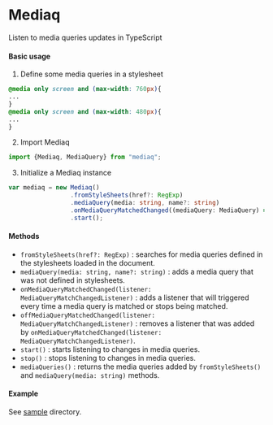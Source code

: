 # Mediaq
Listen to media queries updates in TypeScript

#### Basic usage
1. Define some media queries in a stylesheet
```css
@media only screen and (max-width: 760px){
...
}
@media only screen and (max-width: 480px){
...
}
```
2. Import Mediaq
```typescript
import {Mediaq, MediaQuery} from "mediaq";
```
3. Initialize a Mediaq instance
```typescript
var mediaq = new Mediaq()
                 .fromStyleSheets(href?: RegExp)
                 .mediaQuery(media: string, name?: string)
                 .onMediaQueryMatchedChanged((mediaQuery: MediaQuery) => { })
                 .start();
```


#### Methods
* ```fromStyleSheets(href?: RegExp)``` : searches for media queries defined in the stylesheets loaded in the document.
* ```mediaQuery(media: string, name?: string)``` : adds a media query that was not defined in stylesheets.
* ```onMediaQueryMatchedChanged(listener: MediaQueryMatchChangedListener)``` : adds a listener that will triggered every time a media query is matched or stops being matched.
* ```offMediaQueryMatchedChanged(listener: MediaQueryMatchChangedListener)``` : removes a listener that was added by ```onMediaQueryMatchedChanged(listener: MediaQueryMatchChangedListener)```.
* ```start()``` : starts listening to changes in media queries.
* ```stop()``` : stops listening to changes in media queries.
* ```mediaQueries()``` : returns the media queries added by ```fromStyleSheets()``` and ```mediaQuery(media: string)``` methods.

#### Example
See [sample](https://github.com/maroun-baydoun/mediaq/tree/master/sample) directory.
